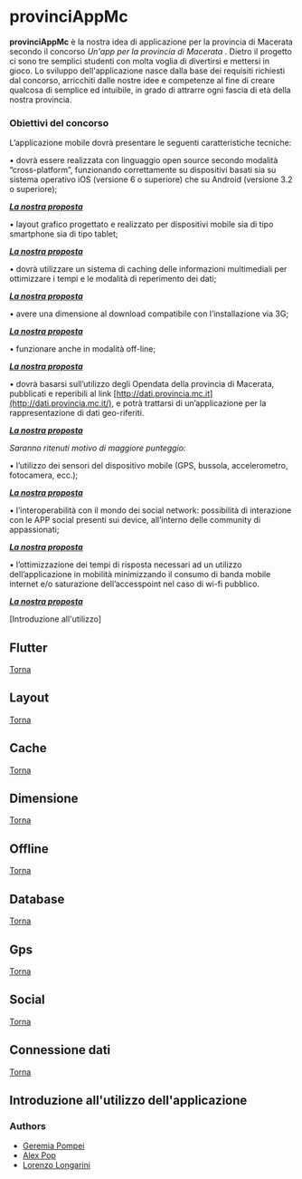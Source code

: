 # provinciAppMc
  
**provinciAppMc** è la nostra idea di applicazione per la provincia di Macerata secondo il concorso *Un'app per la provincia di Macerata* .
Dietro il progetto ci sono tre semplici studenti con molta voglia di divertirsi e mettersi in gioco.
Lo sviluppo dell'applicazione nasce dalla base dei requisiti richiesti dal concorso, arricchiti dalle nostre idee e competenze al fine di creare qualcosa di semplice ed intuibile, in grado di attrarre ogni fascia di età della nostra provincia.
  
### Obiettivi del concorso  
  L’applicazione mobile dovrà presentare le seguenti caratteristiche tecniche:  
  
• dovrà essere realizzata con linguaggio open source secondo modalità “cross-platform”, funzionando correttamente su dispositivi basati sia su sistema operativo iOS (versione 6 o superiore) che su Android (versione 3.2 o superiore);  

***[La nostra proposta][1]***


• layout grafico progettato e realizzato per dispositivi mobile sia di tipo smartphone sia di tipo tablet;  

***[La nostra proposta][2]***

• dovrà utilizzare un sistema di caching delle informazioni multimediali per ottimizzare i tempi e le modalità di reperimento dei dati;  

***[La nostra proposta][3]***

• avere una dimensione al download compatibile con l’installazione via 3G;  

***[La nostra proposta][4]***

• funzionare anche in modalità off-line;  

***[La nostra proposta][5]***

• dovrà basarsi sull’utilizzo degli Opendata della provincia di Macerata, pubblicati e reperibili al link [http://dati.provincia.mc.it](http://dati.provincia.mc.it/), e potrà trattarsi di un’applicazione per la rappresentazione di dati geo-riferiti.

***[La nostra proposta][6]***

*Saranno ritenuti motivo di maggiore punteggio:*

• l’utilizzo dei sensori del dispositivo mobile (GPS, bussola, accelerometro, fotocamera, ecc.);  

***[La nostra proposta][7]***

• l’interoperabilità con il mondo dei social network: possibilità di interazione con le APP social presenti sui device, all’interno delle community di appassionati;  

***[La nostra proposta][8]***

• l’ottimizzazione dei tempi di risposta necessari ad un utilizzo dell’applicazione in mobilità minimizzando il consumo di banda mobile internet e/o saturazione dell’accesspoint nel caso di wi-fi pubblico.

***[La nostra proposta][9]***

[Introduzione all'utilizzo]

## Flutter
[1]:https://github.com/GeremiaPompei/mc/blob/master/README.md#flutter

[Torna](https://github.com/GeremiaPompei/mc/blob/master/README.md#obiettivi-del-concorso)

## Layout
[2]:https://github.com/GeremiaPompei/mc/blob/master/README.md#layout
[Torna](https://github.com/GeremiaPompei/mc/blob/master/README.md#obiettivi-del-concorso)

## Cache
[3]:https://github.com/GeremiaPompei/mc/blob/master/README.md#cache
[Torna](https://github.com/GeremiaPompei/mc/blob/master/README.md#obiettivi-del-concorso)

## Dimensione
[4]:https://github.com/GeremiaPompei/mc/blob/master/README.md#dimensione
[Torna](https://github.com/GeremiaPompei/mc/blob/master/README.md#obiettivi-del-concorso)

## Offline
[5]:https://github.com/GeremiaPompei/mc/blob/master/README.md#offline
[Torna](https://github.com/GeremiaPompei/mc/blob/master/README.md#obiettivi-del-concorso)

## Database
[6]:https://github.com/GeremiaPompei/mc/blob/master/README.md#database
[Torna](https://github.com/GeremiaPompei/mc/blob/master/README.md#obiettivi-del-concorso)

## Gps
[7]:https://github.com/GeremiaPompei/mc/blob/master/README.md#gps
[Torna](https://github.com/GeremiaPompei/mc/blob/master/README.md#obiettivi-del-concorso)

## Social
[8]:https://github.com/GeremiaPompei/mc/blob/master/README.md#social
[Torna](https://github.com/GeremiaPompei/mc/blob/master/README.md#obiettivi-del-concorso)

## Connessione dati
[9]:https://github.com/GeremiaPompei/mc/blob/master/README.md#connessione-dati
[Torna](https://github.com/GeremiaPompei/mc/blob/master/README.md#obiettivi-del-concorso)

## Introduzione all'utilizzo dell'applicazione

### Authors
- [Geremia Pompei](https://github.com/GeremiaPompei)
- [Alex Pop](https://github.com/axel2104)
- [Lorenzo Longarini](https://github.com/LorenzoLongarini)
 
 
 
 

  
